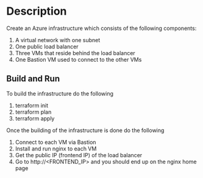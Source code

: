 # Description

Create an Azure infrastructure which consists of the following components:

1. A virtual network with one subnet
2. One public load balancer
3. Three VMs that reside behind the load balancer
4. One Bastion VM used to connect to the other VMs

## Build and Run

To build the infrastructure do the following

1. terraform init
2. terraform plan
3. terraform apply

Once the building of the infrastructure is done do the following

1. Connect to each VM via Bastion
2. Install and run nginx to each VM
3. Get the public IP (frontend IP) of the load balancer
4. Go to http://<FRONTEND_IP> and you should end up on the nginx home page
